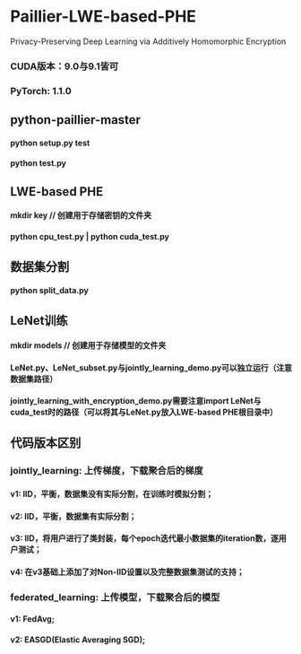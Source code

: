 # Paillier-LWE-based-PHE
Privacy-Preserving Deep Learning via Additively Homomorphic Encryption

### CUDA版本：9.0与9.1皆可
### PyTorch: 1.1.0

## python-paillier-master
#### python setup.py test
#### python test.py

## LWE-based PHE
#### mkdir key // 创建用于存储密钥的文件夹
#### python cpu_test.py | python cuda_test.py

## 数据集分割
#### python split_data.py

## LeNet训练
#### mkdir models // 创建用于存储模型的文件夹
#### LeNet.py、LeNet_subset.py与jointly_learning_demo.py可以独立运行（注意数据集路径）
#### jointly_learning_with_encryption_demo.py需要注意import LeNet与cuda_test时的路径（可以将其与LeNet.py放入LWE-based PHE根目录中）

## 代码版本区别
### jointly_learning: 上传梯度，下载聚合后的梯度
#### v1: IID，平衡，数据集没有实际分割，在训练时模拟分割；
#### v2: IID，平衡，数据集有实际分割；
#### v3: IID，将用户进行了类封装，每个epoch迭代最小数据集的iteration数，逐用户测试；
#### v4: 在v3基础上添加了对Non-IID设置以及完整数据集测试的支持；
### federated_learning: 上传模型，下载聚合后的模型
#### v1: FedAvg;
#### v2: EASGD(Elastic Averaging SGD);
